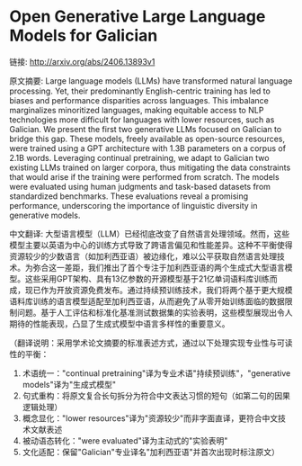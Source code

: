 # Open Generative Large Language Models for Galician

链接: http://arxiv.org/abs/2406.13893v1

原文摘要:
Large language models (LLMs) have transformed natural language processing.
Yet, their predominantly English-centric training has led to biases and
performance disparities across languages. This imbalance marginalizes
minoritized languages, making equitable access to NLP technologies more
difficult for languages with lower resources, such as Galician. We present the
first two generative LLMs focused on Galician to bridge this gap. These models,
freely available as open-source resources, were trained using a GPT
architecture with 1.3B parameters on a corpus of 2.1B words. Leveraging
continual pretraining, we adapt to Galician two existing LLMs trained on larger
corpora, thus mitigating the data constraints that would arise if the training
were performed from scratch. The models were evaluated using human judgments
and task-based datasets from standardized benchmarks. These evaluations reveal
a promising performance, underscoring the importance of linguistic diversity in
generative models.

中文翻译:
大型语言模型（LLM）已经彻底改变了自然语言处理领域。然而，这些模型主要以英语为中心的训练方式导致了跨语言偏见和性能差异。这种不平衡使得资源较少的少数语言（如加利西亚语）被边缘化，难以公平获取自然语言处理技术。为弥合这一差距，我们推出了首个专注于加利西亚语的两个生成式大型语言模型。这些采用GPT架构、具有13亿参数的开源模型基于21亿单词语料库训练而成，现已作为开放资源免费发布。通过持续预训练技术，我们将两个基于更大规模语料库训练的语言模型适配至加利西亚语，从而避免了从零开始训练面临的数据限制问题。基于人工评估和标准化基准测试数据集的实验表明，这些模型展现出令人期待的性能表现，凸显了生成式模型中语言多样性的重要意义。

（翻译说明：采用学术论文摘要的标准表述方式，通过以下处理实现专业性与可读性的平衡：
1. 术语统一："continual pretraining"译为专业术语"持续预训练"，"generative models"译为"生成式模型"
2. 句式重构：将原文复合长句拆分为符合中文表达习惯的短句（如第二句的因果逻辑处理）
3. 概念显化："lower resources"译为"资源较少"而非字面直译，更符合中文技术文献表述
4. 被动语态转化："were evaluated"译为主动式的"实验表明"
5. 文化适配：保留"Galician"专业译名"加利西亚语"并首次出现时标注原文）
